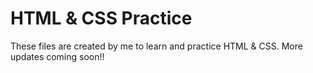 # HTML & CSS Practice

These files are created by me to learn and practice HTML & CSS.
More updates coming soon!!